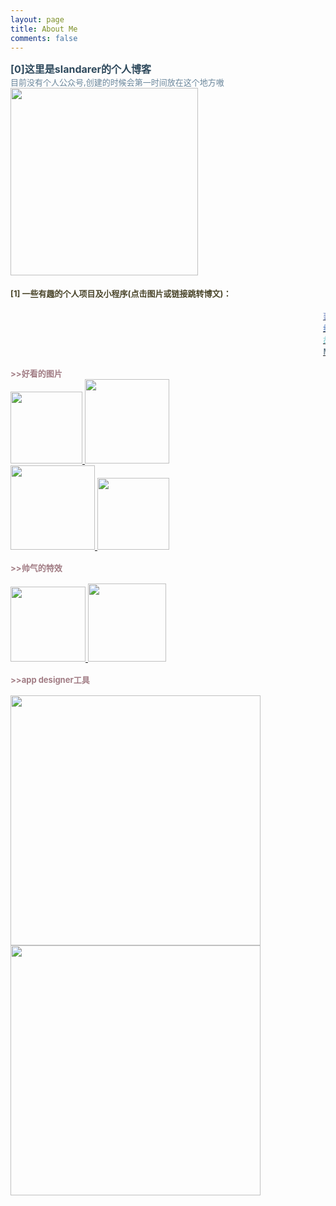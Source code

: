 ```yaml
---
layout: page
title: About Me
comments: false
---
```




<!DOCTYPE html>
<html>
<head>
<meta charset="utf-8">
<title>slandarer的简介</title>
</head>
<body>

<font color="#2F4A5D" size=3>
    <b>
    [0]这里是slandarer的个人博客</br>
</b>
</font>  
<font color="#6A869B" size=2>
    目前没有个人公众号,创建的时候会第一时间放在这个地方嗷</br>
</font>
<img src="https://img-blog.csdnimg.cn/20210712170149802.gif" width=300>
<font color="#4A452A" size=2>
    <br />
    <br />
    <b>
    [1] 一些有趣的个人项目及小程序(点击图片或链接跳转博文)：</br> 
</b>
</font> 

<br />
<marquee>
    <a href="https://blog.csdn.net/slandarer/article/details/118521735"><font color="#7388C1" size=2>建筑工地海报生成器</font></a>&#160&#160
    <a href="https://blog.csdn.net/slandarer/article/details/117451019"><font color="#625BA1" size=2>环形相册</font></a>&#160&#160
    <a href="https://blog.csdn.net/slandarer/article/details/118161500"><font color="#8F63A2" size=2>举牌加油小人生成器</font></a>
</marquee>
<br />
<marquee>
    <a href="https://blog.csdn.net/slandarer/article/details/117304136"><font color="#426EB5" size=2>绕线画绘制？附带颜色渲染</font></a>&#160&#160  
    <a href="https://blog.csdn.net/slandarer/article/details/116528717"><font color="#8272B0" size=2>真正意义上的拼图小游戏</font></a>&#160&#160  
    <a href="https://blog.csdn.net/slandarer/article/details/116382472"><font color="#C7B7D2" size=2>突出效果海报</font></a>
</marquee>
<br />
<marquee>
    <a href="https://blog.csdn.net/slandarer/article/details/116325539"><font color="#6EC3C8" size=2>故障风海报</font></a>&#160&#160  
    <a href="https://blog.csdn.net/slandarer/article/details/115800369"><font color="#7388C1" size=2>图片三角风格化 (low poly)</font></a>&#160&#160  
    <a href="https://blog.csdn.net/slandarer/article/details/115709803"><font color="#9AD0D2" size=2>含褶皱面料图</font></a>&#160&#160
    <a href="https://blog.csdn.net/slandarer/article/details/107160568"><font color="#6EC3C8" size=2>3D玫瑰花绘制</font></a>
</marquee>
<br />
<marquee>
    <a href="https://blog.csdn.net/slandarer/article/details/109558919"><font color="#2F4A5D" size=2>MATLAB 版大富翁</font></a>&#160&#160  
    <a href="https://blog.csdn.net/slandarer/article/details/108734172"><font color="#C9E3D6" size=2>化学方程式配平</font></a>&#160&#160  
    <a href="https://blog.csdn.net/slandarer/article/details/108120501"><font color="#99D1D2" size=2>连连看小游戏</font></a>&#160&#160
    <a href="https://blog.csdn.net/slandarer/article/details/107636732"><font color="#7388C1" size=2>立体爱心九宫格</font></a>
</marquee>
<br />
<font color="#A17C84" size=2>
    <b>
    <br />
    >>好看的图片</br> 
</b>
</font> 
<a href="https://blog.csdn.net/slandarer/article/details/117048623">
    <img src="https://img-blog.csdnimg.cn/20210703202641236.png" width=115>
</a>
<a href="https://blog.csdn.net/slandarer/article/details/107160568">
    <img src="https://img-blog.csdnimg.cn/20210703202652130.jpg" width=135>
</a></br>

<a href="https://blog.csdn.net/slandarer/article/details/117226977">
    <img src="https://img-blog.csdnimg.cn/20210703202715377.png" width=135>
</a>
<a href="https://blog.csdn.net/slandarer/article/details/110287590">
    <img src="https://img-blog.csdnimg.cn/20210703202708152.png" width=115>
</a>

<font color="#A17C84" size=2>
    <b>
    <br />
    <br />
    >>帅气的特效</br> 
    <br />
</b>
</font> 
<a href="https://blog.csdn.net/slandarer/article/details/115457724">
    <img src="https://img-blog.csdnimg.cn/20210703203917422.png" width=120>
</a>
<a href="https://blog.csdn.net/slandarer/article/details/115724116">
    <img src="https://img-blog.csdnimg.cn/20210703203926961.jpg" width=125>
</a>
<font color="#A17C84" size=2>
    <b>
    <br />
    <br />
    >>app designer工具</br> 
    <br />
</b>
</font> 
<a href="https://blog.csdn.net/slandarer/article/details/115035583">
    <img src="https://img-blog.csdnimg.cn/20210703204606872.jpg" width=400>
</a></br>

<a href="https://blog.csdn.net/slandarer/article/details/113797518">
    <img src="https://img-blog.csdnimg.cn/20210703204532933.jpg" width=400>
</a>
</body>
</html>